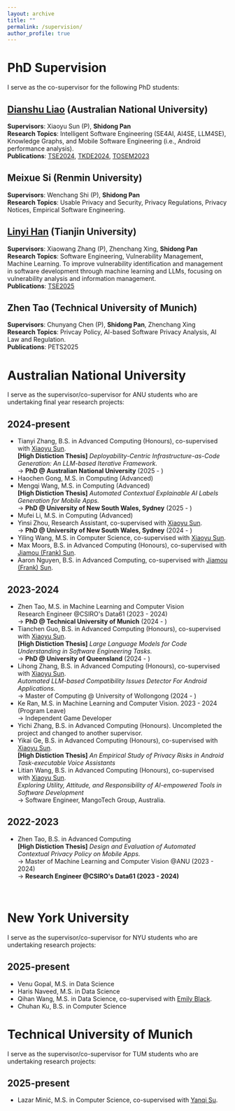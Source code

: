 ```yaml
---
layout: archive
title: ""
permalink: /supervision/
author_profile: true
---
```


<style>
table.imgtable, table.imgtable td{
  border: none;
  /* height: auto; */
  /* text-align: left; */
}

</style>

# <i class="fa fa-fw fa-copy"></i> PhD Supervision

I serve as the co-supervisor for the following PhD students:

## [Dianshu Liao](https://dianshu-liao.github.io/>) (Australian National University)
<strong>Supervisors</strong>: Xiaoyu Sun (P), <strong>Shidong Pan</strong> <br>
<strong>Research Topics</strong>: Intelligent Software Engineering (SE4AI, AI4SE, LLM4SE), Knowledge Graphs, and Mobile Software Engineering (i.e., Android performance analysis). <br>
<strong>Publications</strong>: [TSE2024](https://ieeexplore.ieee.org/document/10734067), [TKDE2024](https://ieeexplore.ieee.org/document/10750898), [TOSEM2023](https://dl.acm.org/doi/10.1145/3597206)

## Meixue Si (Renmin University)
<strong>Supervisors</strong>: Wenchang Shi (P), <strong>Shidong Pan</strong> <br>
<strong>Research Topics</strong>: Usable Privacy and Security, Privacy Regulations, Privacy Notices, Empirical Software Engineering. <br>

## [Linyi Han](https://hanlinyi.github.io/page//) (Tianjin University)
<strong>Supervisors</strong>: Xiaowang Zhang (P), Zhenchang Xing, <strong>Shidong Pan</strong> <br>
<strong>Research Topics</strong>: Software Engineering, Vulnerability Management, Machine Learning. To improve vulnerability identification and management in software development through machine learning and LLMs, focusing on vulnerability analysis and information management. <br>
<strong>Publications</strong>: [TSE2025](https://arxiv.org/pdf/2405.07430)

## Zhen Tao (Technical University of Munich)
<strong>Supervisors</strong>: Chunyang Chen (P), <strong>Shidong Pan</strong>, Zhenchang Xing <br>
<strong>Research Topics</strong>: Privcay Policy, AI-based Software Privacy Analysis, AI Law and Regulation. <br>
<strong>Publications</strong>: PETS2025
<br>

# <i class="fa fa-fw fa-copy"></i> Australian National University

I serve as the supervisor/co-supervisor for ANU students who are undertaking final year research projects:

## 2024-present

<ul>
  <li>
    Tianyi Zhang, B.S. in Advanced Computing (Honours), co-supervised with <a href="https://sunxiaobiu.github.io/">Xiaoyu Sun</a>.<br>
    <strong>[High Distiction Thesis]</strong> <em>Deployability-Centric Infrastructure-as-Code Generation: An LLM-based Iterative Framework.</em><br>
     -> <strong>PhD @ Australian National University</strong> (2025 - )
  </li>

  <li>
     Haochen Gong, M.S. in Computing (Advanced) <br>
  </li>

  <li>
     Mengqi Wang, M.S. in Computing (Advanced) <br>
     <strong>[High Distiction Thesis]</strong> <em>Automated Contextual Explainable AI Labels Generation for Mobile Apps.</em><br>
     -> <strong>PhD @ University of New South Wales, Sydney</strong> (2025 - )
  </li>
  
  <li>
     Mufei Li, M.S. in Computing (Advanced) 
  </li>

  <li>
    Yinsi Zhou, Research Assistant, co-supervised with <a href="https://sunxiaobiu.github.io/">Xiaoyu Sun</a>.<br>
    -> <strong>PhD @ University of New South Wales, Sydney</strong> (2024 - )
  </li>
  
   <li>
    Yiling Wang, M.S. in Computer Science, co-supervised with <a href="https://sunxiaobiu.github.io/">Xiaoyu Sun</a>.<br>
  </li>

  <li>
    Max Moors, B.S. in Advanced Computing (Honours), co-supervised with <a href="https://scholar.google.com/citations?user=l2UCgDYAAAAJ&hl=en">Jiamou (Frank) Sun</a>.<br>
  </li>
  
  <li>
    Aaron Nguyen, B.S. in Advanced Computing, co-supervised with <a href="https://scholar.google.com/citations?user=l2UCgDYAAAAJ&hl=en">Jiamou (Frank) Sun</a>.<br>
  </li>
  
</ul>

## 2023-2024
<ul>
  <li>
    Zhen Tao, M.S. in Machine Learning and Computer Vision<br>
    Research Engineer @CSIRO's Data61 (2023 - 2024)<br>
    -> <strong>PhD @ Technical University of Munich</strong> (2024 - )
  </li>
  
  <li>
    Tianchen Guo, B.S. in Advanced Computing (Honours), co-supervised with <a href="https://sunxiaobiu.github.io/">Xiaoyu Sun</a>.<br>
    <strong>[High Distiction Thesis]</strong> <em>Large Language Models for Code Understanding in Software Engineering Tasks.</em><br>
    -> <strong>PhD @ University of Queensland</strong> (2024 - )
  </li>

   <li>
    Lihong Zhang, B.S. in Advanced Computing (Honours), co-supervised with <a href="https://sunxiaobiu.github.io/">Xiaoyu Sun</a>.<br>
    <em>Automated LLM-based Compatibility Issues Detector For Android Applications.</em><br>
    -> Master of Computing @ University of Wollongong (2024 - )
  </li>

   <li>
     Ke Ran, M.S. in Machine Learning and Computer Vision. 2023 - 2024 (Program Leave) <br>
     -> Independent Game Developer
  </li>
  
   <li>
    Yichi Zhang, B.S. in Advanced Computing (Honours). Uncompleted the project and changed to another supervisor.<br>
  </li>

   <li>
    Yikai Ge, B.S. in Advanced Computing (Honours), co-supervised with <a href="https://sunxiaobiu.github.io/">Xiaoyu Sun</a>.<br>
    <strong>[High Distiction Thesis]</strong> <em> An Empirical Study of Privacy Risks in Android Task-executable Voice Assistants</em><br>
  </li>
  
  <li>
    Litian Wang, B.S. in Advanced Computing (Honours), co-supervised with <a href="https://sunxiaobiu.github.io/">Xiaoyu Sun</a>.<br>
    <em>Exploring Utility, Attitude, and Responsibility of AI-empowered Tools in Software Development</em><br>
    -> Software Engineer, MangoTech Group, Australia.
  </li>
</ul>



## 2022-2023
<ul>
  <li>
    Zhen Tao, B.S. in Advanced Computing <br>
    <strong>[High Distiction Thesis]</strong> <em>Design and Evaluation of Automated Contextual Privacy Policy on Mobile Apps.</em><br>
    -> Master of Machine Learning and Computer Vision @ANU (2023 - 2024) <br>
    ->  <strong>Research Engineer @CSIRO's Data61 (2023 - 2024)</strong>
  </li>
</ul>


<br>

# <i class="fa fa-fw fa-copy"></i> New York University

I serve as the supervisor/co-supervisor for NYU students who are undertaking research projects:

## 2025-present

<ul>
  <li>
   Venu Gopal, M.S. in Data Science<br>
  </li>
  <li>
   Haris Naveed, M.S. in Data Science <br>
  </li>
    <li>
   Qihan Wang, M.S. in Data Science, co-supervised with <a href="https://emblack.github.io/">Emily Black</a>.<br>
  </li>
  <li>
   Chuhan Ku, B.S. in Computer Science<br>
  </li>
</ul>

# <i class="fa fa-fw fa-copy"></i> Technical University of Munich

I serve as the supervisor/co-supervisor for TUM students who are undertaking research projects:

## 2025-present

<ul>
  <li>
   Lazar Minić, M.S. in Computer Science, co-supervised with <a href="https://scholar.google.com/citations?user=27xBaz4AAAAJ&hl=en">Yanqi Su</a>.<br><br>
  </li>
</ul>
